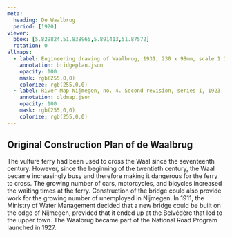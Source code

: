 ```yaml
---
meta:
  heading: De Waalbrug
  period: [1920]
viewer:
  bbox: [5.829824,51.838965,5.891413,51.87572]
  rotation: 0
allmaps:
  - label: Engineering drawing of Waalbrug, 1931, 230 x 98mm, scale 1:10,000, Regional Archive Nijmegen
    annotation: bridgeplan.json
    opacity: 100
    mask: rgb(255,0,0)
    colorize: rgb(255,0,0)
  - label: River Map Nijmegen, no. 4. Second revision, series I, 1923. Scale 1:10,000. Geoplaza, VU Amsterdam.
    annotation: oldmap.json
    opacity: 100
    mask: rgb(255,0,0)
    colorize: rgb(255,0,0)
---
```


## Original Construction Plan of de Waalbrug

The vulture ferry had been used to cross the Waal since the seventeenth century. However, since the beginning of the twentieth century, the Waal became increasingly busy and therefore making it dangerous for the ferry to cross. The growing number of cars, motorcycles, and bicycles increased the waiting times at the ferry. Construction of the bridge could also provide work for the growing number of unemployed in Nijmegen. In 1911, the Ministry of Water Management decided that a new bridge could be built on the edge of Nijmegen, provided that it ended up at the Belvédère that led to the upper town. The Waalbrug became part of the National Road Program launched in 1927.
